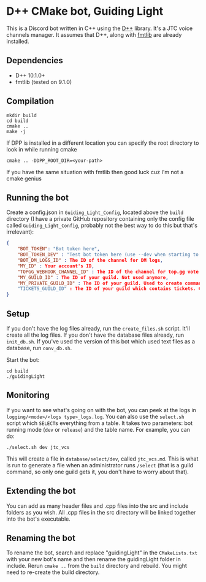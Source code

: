 # D++ CMake bot, Guiding Light

This is a Discord bot written in C++ using the [D++](https://dpp.dev) library. It's a JTC voice channels manager. It assumes that D++, along with [fmtlib](https://fmt.dev) are already installed.

## Dependencies
* D++ 10.1.0+
* fmtlib (tested on 9.1.0)

## Compilation

    mkdir build
    cd build
    cmake ..
    make -j

If DPP is installed in a different location you can specify the root directory to look in while running cmake 

    cmake .. -DDPP_ROOT_DIR=<your-path>

If you have the same situation with fmtlib then good luck cuz I'm not a cmake genius

## Running the bot

Create a config.json in `Guiding_Light_Config`, located above the `build` directory (I have a private GitHub repository containing only the config file called `Guiding_Light_Config`, probably not the best way to do this but that's irrelevant):

```json
{
    "BOT_TOKEN": "Bot token here",
    "BOT_TOKEN_DEV" : "Test bot token here (use --dev when starting to test new changes without affecting anything used in production)",
    "BOT_DM_LOGS_ID" : The ID of the channel for DM logs,
    "MY_ID" : Your account's ID,
    "TOPGG_WEBHOOK_CHANNEL_ID" : The ID of the channel for top.gg vote webhook messages,
    "MY_GUILD_ID" : The ID of your guild. Not used anymore,
    "MY_PRIVATE_GUILD_ID" : The ID of your guild. Used to create commands only administrators (which I know can only be me) can use
    "TICKETS_GUILD_ID" : The ID of your guild which contains tickets. Can be the same as MY_PRIVATE_GUILD_ID if you like
}
```

## Setup

If you don't have the log files already, run the `create_files.sh` script. It'll create all the log files. If you don't have the database files already, run `init_db.sh`. If you've used the version of this bot which used text files as a database, run `conv_db.sh`.

Start the bot:

    cd build
    ./guidingLight

## Monitoring

If you want to see what's going on with the bot, you can peek at the logs in `logging/<mode>/<logs type>_logs.log`. You can also use the `select.sh` script which `SELECT`s everything from a table. It takes two parameters: bot running mode (`dev` or `release`) and the table name. For example, you can do:

    ./select.sh dev jtc_vcs

This will create a file in `database/select/dev`, called `jtc_vcs.md`. This is what is run to generate a file when an administrator runs `/select` (that is a guild command, so only one guild gets it, you don't have to worry about that).

## Extending the bot

You can add as many header files and .cpp files into the src and include folders as you wish. All .cpp files in the src directory will be linked together into the bot's executable.

## Renaming the bot

To rename the bot, search and replace "guidingLight" in the `CMakeLists.txt` with your new bot's name and then rename the guidingLight folder in include. Rerun `cmake ..` from the `build` directory and rebuild. You might need to re-create the build directory.
